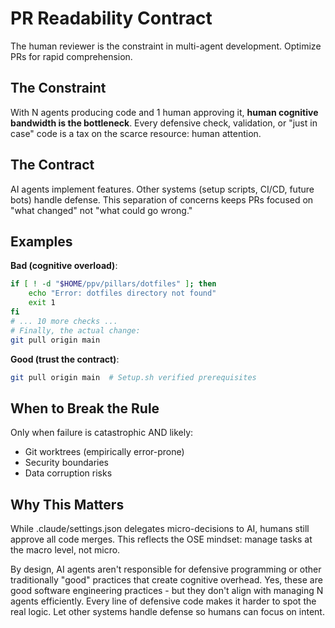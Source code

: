 # PR Readability Contract

The human reviewer is the constraint in multi-agent development. Optimize PRs for rapid comprehension.

## The Constraint

With N agents producing code and 1 human approving it, **human cognitive bandwidth is the bottleneck**. Every defensive check, validation, or "just in case" code is a tax on the scarce resource: human attention.

## The Contract

AI agents implement features. Other systems (setup scripts, CI/CD, future bots) handle defense. This separation of concerns keeps PRs focused on "what changed" not "what could go wrong."

## Examples

**Bad (cognitive overload)**:
```bash
if [ ! -d "$HOME/ppv/pillars/dotfiles" ]; then
    echo "Error: dotfiles directory not found"
    exit 1
fi
# ... 10 more checks ...
# Finally, the actual change:
git pull origin main
```

**Good (trust the contract)**:
```bash
git pull origin main  # Setup.sh verified prerequisites
```

## When to Break the Rule

Only when failure is catastrophic AND likely:
- Git worktrees (empirically error-prone)
- Security boundaries
- Data corruption risks

## Why This Matters

While .claude/settings.json delegates micro-decisions to AI, humans still approve all code merges. This reflects the OSE mindset: manage tasks at the macro level, not micro. 

By design, AI agents aren't responsible for defensive programming or other traditionally "good" practices that create cognitive overhead. Yes, these are good software engineering practices - but they don't align with managing N agents efficiently. Every line of defensive code makes it harder to spot the real logic. Let other systems handle defense so humans can focus on intent.